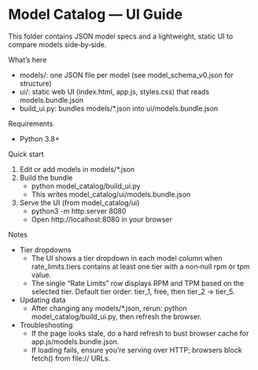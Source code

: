 Model Catalog — UI Guide
========================

This folder contains JSON model specs and a lightweight, static UI to compare models side‑by‑side.

What’s here
- models/: one JSON file per model (see model_schema_v0.json for structure)
- ui/: static web UI (index.html, app.js, styles.css) that reads models.bundle.json
- build_ui.py: bundles models/*.json into ui/models.bundle.json

Requirements
- Python 3.8+

Quick start
1) Edit or add models in models/*.json
2) Build the bundle
   - python model_catalog/build_ui.py
   - This writes model_catalog/ui/models.bundle.json
3) Serve the UI (from model_catalog/ui)
   - python3 -m http.server 8080
   - Open http://localhost:8080 in your browser

Notes
- Tier dropdowns
  - The UI shows a tier dropdown in each model column when rate_limits.tiers contains at least one tier with a non‑null rpm or tpm value.
  - The single “Rate Limits” row displays RPM and TPM based on the selected tier. Default tier order: tier_1, free, then tier_2 → tier_5.
- Updating data
  - After changing any models/*.json, rerun: python model_catalog/build_ui.py, then refresh the browser.
- Troubleshooting
  - If the page looks stale, do a hard refresh to bust browser cache for app.js/models.bundle.json.
  - If loading fails, ensure you’re serving over HTTP; browsers block fetch() from file:// URLs.


